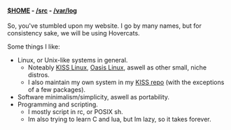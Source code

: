 #### [$HOME](/) - [/src](/src) - [/var/log](/log)

So, you've stumbled upon my website.
I go by many names, but for consistency sake, we will be using Hovercats.

Some things I like:
- Linux, or Unix-like systems in general.
  - Noteably [KISS Linux](https://kisslinux.org), [Oasis Linux](https://github.com/oasislinux/oasis), aswell as other small, niche distros.
  - I also maintain my own system in my [KISS repo](https://github.com/hovercats/kiss/dumpsterfire) (with the exceptions of a few packages).
- Software minimalism/simplicity, aswell as portability.
- Programming and scripting.
  - I mostly script in rc, or POSIX sh.
  - Im also trying to learn C and lua, but Im lazy, so it takes forever.
